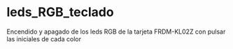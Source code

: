 # leds_RGB_teclado
Encendido y apagado de los leds RGB de la tarjeta FRDM-KL02Z con pulsar las iniciales de cada color
